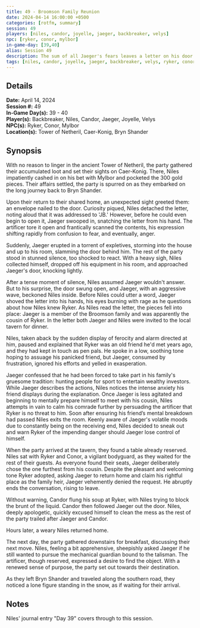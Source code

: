 ```yaml
---
title: 49 - Broomson Family Reunion
date: 2024-04-14 16:00:00 +0500
categories: [rotfm, summary]
session: 49
players: [niles, candor, joyelle, jaeger, backbreaker, velys]
npc: [ryker, conor, mylbor]
in-game-day: [39,40]
alias: Session 49
description: The sum of all Jaeger's fears leaves a letter on his door.
tags: [niles, candor, joyelle, jaeger, backbreaker, velys, ryker, conor, mylbor]
---
```


## Details

**Date:** April 14, 2024 <br>
**Session #:** 49 <br>
**In-Game Day(s):** 39 - 40 <br>
**Player(s):** Backbreaker, Niles, Candor, Jaeger, Joyelle, Velys <br>
**NPC(s):** Ryker, Conor, Mylbor <br>
**Location(s):** Tower of Netheril, Caer-Konig, Bryn Shander

## Synopsis
With no reason to linger in the ancient Tower of Netheril, the party gathered their accumulated loot and set their sights on Caer-Konig. There, Niles impatiently cashed in on his bet with Mylbor and pocketed the 300 gold pieces. Their affairs settled, the party is spurred on as they embarked on the long journey back to Bryn Shander.

Upon their return to their shared home, an unexpected sight greeted them: an envelope nailed to the door. Curiosity piqued, Niles detached the letter, noting aloud that it was addressed to 'JB.' However, before he could even begin to open it, Jaeger swooped in, snatching the letter from his hand. The artificer tore it open and frantically scanned the contents, his expression shifting rapidly from confusion to fear, and eventually, anger.

Suddenly, Jaeger erupted in a torrent of expletives, storming into the house and up to his room, slamming the door behind him. The rest of the party stood in stunned silence, too shocked to react. With a heavy sigh, Niles collected himself, dropped off his equipment in his room, and approached Jaeger's door, knocking lightly.

After a tense moment of silence, Niles assumed Jaeger wouldn't answer. But to his surprise, the door swung open, and Jaeger, with an aggressive wave, beckoned Niles inside. Before Niles could utter a word, Jaeger shoved the letter into his hands, his eyes burning with rage as he questions about how Niles knew Ryker. As Niles read the letter, the pieces fell into place: Jaeger is a member of the Broomson family and was apparently the cousin of Ryker. In the letter both Jaeger and Niles were invited to the local tavern for dinner.

Niles, taken aback by the sudden display of ferocity and alarm directed at him, paused and explained that Ryker was an old friend he'd met years ago, and they had kept in touch as pen pals. He spoke in a low, soothing tone hoping to assuage his panicked friend, but Jaeger, consumed by frustration, ignored his efforts and yelled in exasperation.

Jaeger confessed that he had been forced to take part in his family's gruesome tradition: hunting people for sport to entertain wealthy investors. While Jaeger describes the actions, Niles notices the intense anxiety his friend displays during the explanation. Once Jaeger is less agitated and beginning to mentally prepare himself to meet with his cousin, Niles attempts in vain to calm his comrade further by persuading the artificer that Ryker is no threat to him. Soon after ensuring his friend’s mental breakdown had passed Niles exits the room. Keenly aware of Jaeger's volatile moods due to constantly being on the receiving end, Niles decided to sneak out and warn Ryker of the impending danger should Jaeger lose control of himself.

When the party arrived at the tavern, they found a table already reserved. Niles sat with Ryker and Conor, a vigilant bodyguard, as they waited for the rest of their guests. As everyone found their seats, Jaeger deliberately chose the one furthest from his cousin. Despite the pleasant and welcoming tone Ryker adopted, asking Jaeger to return home and claim his rightful place as the family heir, Jaeger vehemently denied the request. He abruptly ends the conversation, rising to leave.

Without warning, Candor flung his soup at Ryker, with Niles trying to block the brunt of the liquid. Candor then followed Jaeger out the door. Niles, deeply apologetic, quickly excused himself to clean the mess as the rest of the party trailed after Jaeger and Candor.

Hours later, a weary Niles returned home.

The next day, the party gathered downstairs for breakfast, discussing their next move. Niles, feeling a bit apprehensive, sheepishly asked Jaeger if he still wanted to pursue the mechanical guardian bound to the talisman. The artificer, though reserved, expressed a desire to find the object. With a renewed sense of purpose, the party set out towards their destination.

As they left Bryn Shander and traveled along the southern road, they noticed a lone figure standing in the snow, as if waiting for their arrival.

## Notes
Niles' journal entry "Day 39" covers through to this session.